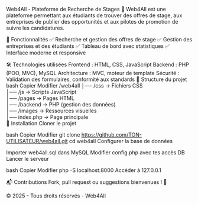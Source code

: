 Web4All - Plateforme de Recherche de Stages 🚀
Web4All est une plateforme permettant aux étudiants de trouver des offres de stage, aux entreprises de publier des opportunités et aux pilotes de promotion de suivre les candidatures.

📌 Fonctionnalités
✅ Recherche et gestion des offres de stage
✅ Gestion des entreprises et des étudiants
✅ Tableau de bord avec statistiques
✅ Interface moderne et responsive

🛠 Technologies utilisées
Frontend : HTML, CSS, JavaScript
Backend : PHP (POO, MVC), MySQL
Architecture : MVC, moteur de template
Sécurité : Validation des formulaires, conformité aux standards
📂 Structure du projet
bash
Copier
Modifier
/web4all
│── /css        → Fichiers CSS  
│── /js         → Scripts JavaScript  
│── /pages      → Pages HTML  
│── /backend    → PHP (gestion des données)  
│── /images     → Ressources visuelles  
│── index.php   → Page principale  
🚀 Installation
Cloner le projet

bash
Copier
Modifier
git clone https://github.com/TON-UTILISATEUR/web4all.git
cd web4all
Configurer la base de données

Importer web4all.sql dans MySQL
Modifier config.php avec tes accès DB
Lancer le serveur

bash
Copier
Modifier
php -S localhost:8000
Accéder à 127.0.0.1

📬 Contributions
Fork, pull request ou suggestions bienvenues ! 🚀

© 2025 - Tous droits réservés - Web4All







